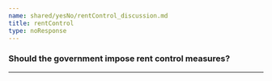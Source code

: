```yaml
---
name: shared/yesNo/rentControl_discussion.md
title: rentControl
type: noResponse
---
```


### Should the government impose rent control measures?

---


